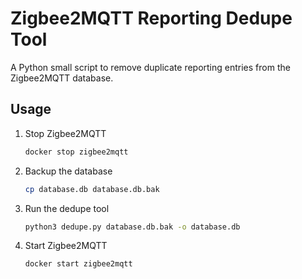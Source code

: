 # Zigbee2MQTT Reporting Dedupe Tool

A Python small script to remove duplicate reporting entries from the
Zigbee2MQTT database.

## Usage

1. Stop Zigbee2MQTT

   ```bash
   docker stop zigbee2mqtt
   ```

2. Backup the database

    ```bash
    cp database.db database.db.bak
    ```

3. Run the dedupe tool

    ```bash
    python3 dedupe.py database.db.bak -o database.db
    ```

4. Start Zigbee2MQTT

    ```bash
    docker start zigbee2mqtt
    ```
